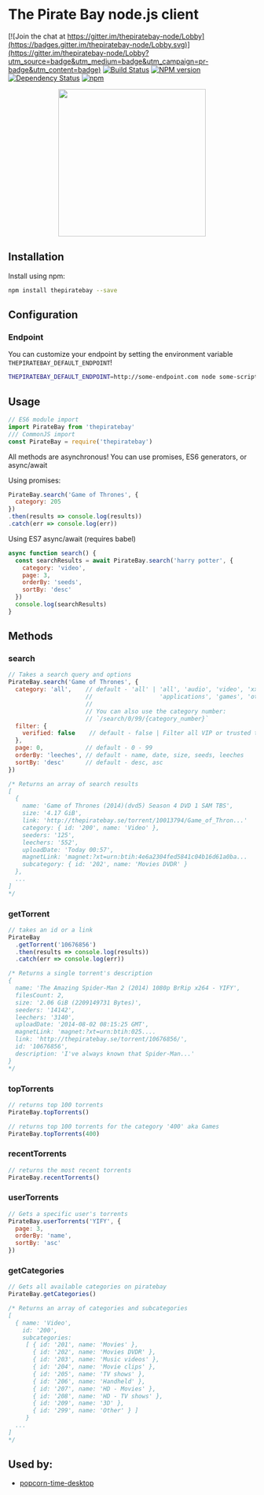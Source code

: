 The Pirate Bay node.js client
=============================

[![Join the chat at https://gitter.im/thepiratebay-node/Lobby](https://badges.gitter.im/thepiratebay-node/Lobby.svg)](https://gitter.im/thepiratebay-node/Lobby?utm_source=badge&utm_medium=badge&utm_campaign=pr-badge&utm_content=badge)
[![Build Status](https://travis-ci.org/t3chnoboy/thepiratebay.svg?branch=master)](https://travis-ci.org/t3chnoboy/thepiratebay)
[![NPM version](https://badge.fury.io/js/thepiratebay.svg)](http://badge.fury.io/js/thepiratebay)
[![Dependency Status](https://img.shields.io/david/t3chnoboy/thepiratebay.svg)](https://david-dm.org/t3chnoboy/thepiratebay)
[![npm](https://img.shields.io/npm/dm/thepiratebay.svg?maxAge=2592000)](https://npm-stat.com/charts.html?package=thepiratebay)

<p align="center">
  <img src="https://upload.wikimedia.org/wikipedia/commons/1/16/The_Pirate_Bay_logo.svg" width="300px"/>
</p>

## Installation

Install using npm:
```bash
npm install thepiratebay --save
```

## Configuration
### Endpoint
You can customize your endpoint by setting the environment variable `THEPIRATEBAY_DEFAULT_ENDPOINT`!
```bash
THEPIRATEBAY_DEFAULT_ENDPOINT=http://some-endpoint.com node some-script.js
```

## Usage

```javascript
// ES6 module import
import PirateBay from 'thepiratebay'
/// CommonJS import
const PirateBay = require('thepiratebay')
```
All methods are asynchronous!
You can use promises, ES6 generators, or async/await

Using promises:
```javascript
PirateBay.search('Game of Thrones', {
  category: 205
})
.then(results => console.log(results))
.catch(err => console.log(err))
```

Using ES7 async/await (requires babel)
```javascript
async function search() {
  const searchResults = await PirateBay.search('harry potter', {
    category: 'video',
    page: 3,
    orderBy: 'seeds',
    sortBy: 'desc'
  })
  console.log(searchResults)
}
```

## Methods

### search
```javascript
// Takes a search query and options
PirateBay.search('Game of Thrones', {
  category: 'all',    // default - 'all' | 'all', 'audio', 'video', 'xxx',
                      //                   'applications', 'games', 'other'
                      //
                      // You can also use the category number:
                      // `/search/0/99/{category_number}`
  filter: {
    verified: false    // default - false | Filter all VIP or trusted torrents
  },
  page: 0,            // default - 0 - 99
  orderBy: 'leeches', // default - name, date, size, seeds, leeches
  sortBy: 'desc'      // default - desc, asc
})

/* Returns an array of search results
[
  {
    name: 'Game of Thrones (2014)(dvd5) Season 4 DVD 1 SAM TBS',
    size: '4.17 GiB',
    link: 'http://thepiratebay.se/torrent/10013794/Game_of_Thron...'
    category: { id: '200', name: 'Video' },
    seeders: '125',
    leechers: '552',
    uploadDate: 'Today 00:57',
    magnetLink: 'magnet:?xt=urn:btih:4e6a2304fed5841c04b16d61a0ba...
    subcategory: { id: '202', name: 'Movies DVDR' }
  },
  ...
]
*/
```

### getTorrent
```javascript
// takes an id or a link
PirateBay
  .getTorrent('10676856')
  .then(results => console.log(results))
  .catch(err => console.log(err))

/* Returns a single torrent's description
{
  name: 'The Amazing Spider-Man 2 (2014) 1080p BrRip x264 - YIFY',
  filesCount: 2,
  size: '2.06 GiB (2209149731 Bytes)',
  seeders: '14142',
  leechers: '3140',
  uploadDate: '2014-08-02 08:15:25 GMT',
  magnetLink: 'magnet:?xt=urn:btih:025....
  link: 'http://thepiratebay.se/torrent/10676856/',
  id: '10676856',
  description: 'I've always known that Spider-Man...'
}
*/
```

### topTorrents
```javascript
// returns top 100 torrents
PirateBay.topTorrents()

// returns top 100 torrents for the category '400' aka Games
PirateBay.topTorrents(400)
```

### recentTorrents
```javascript
// returns the most recent torrents
PirateBay.recentTorrents()
```

### userTorrents
```javascript
// Gets a specific user's torrents
PirateBay.userTorrents('YIFY', {
  page: 3,
  orderBy: 'name',
  sortBy: 'asc'
})
```

### getCategories
```javascript
// Gets all available categories on piratebay
PirateBay.getCategories()

/* Returns an array of categories and subcategories
[
  { name: 'Video',
    id: '200',
    subcategories:
     [ { id: '201', name: 'Movies' },
       { id: '202', name: 'Movies DVDR' },
       { id: '203', name: 'Music videos' },
       { id: '204', name: 'Movie clips' },
       { id: '205', name: 'TV shows' },
       { id: '206', name: 'Handheld' },
       { id: '207', name: 'HD - Movies' },
       { id: '208', name: 'HD - TV shows' },
       { id: '209', name: '3D' },
       { id: '299', name: 'Other' } ]
     }
  ...
]
*/
```

## Used by:
* [popcorn-time-desktop](https://github.com/amilajack/popcorn-time-desktop)
